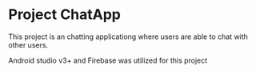 # Project ChatApp

This project is an chatting applicationg where users are able to chat with other users. 

Android studio v3+ and Firebase was utilized for this project